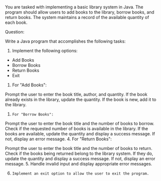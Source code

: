 
You are tasked with implementing a basic library system in Java. The program should allow users to add books to the library, borrow books, and return books. The system maintains a record of the available quantity of each book.

Question:

Write a Java program that accomplishes the following tasks:

1. Implement the following options:

- Add Books
- Borrow Books
- Return Books
- Exit
1. For "Add Books":

Prompt the user to enter the book title, author, and quantity.
If the book already exists in the library, update the quantity.
If the book is new, add it to the library.
1.     For "Borrow Books":

Prompt the user to enter the book title and the number of books to borrow.
Check if the requested number of books is available in the library.
If the books are available, update the quantity and display a success message.
If not, display an error message.
4.     For "Return Books":

Prompt the user to enter the book title and the number of books to return.
Check if the books being returned belong to the library system.
If they do, update the quantity and display a success message.
If not, display an error message.
5.     Handle invalid input and display appropriate error messages.

6.     Implement an exit option to allow the user to exit the program.